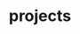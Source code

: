 ---
layout: profiles
permalink: /projects/
title: projects
description: 
nav: true
nav_order: 3

profiles:
  # if you want to include more than one profile, just replicate the following block
  # and create one content file for each profile inside _pages/
  - align: left
    image: funder/nrf2.jpg
    content: about_einstein.md
    image_circular: false # crops the image to make it circular
    more_info: >
      <p style="text-align: center;">2023-2026</p>

  - align: left
    image: funder/nrf2.jpg
    content: about_einstein.md
    image_circular: false # crops the image to make it circular
    more_info: >
      <p style="text-align: center;">2023-2026</p>

---